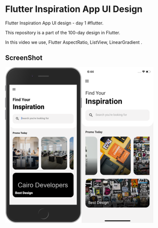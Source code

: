 # Flutter Inspiration App UI Design

Flutter Inspiration App UI design - day 1 #flutter.
<p>This repository is a part of the 100-day design in Flutter.</p>

<p>In this video we use, Flutter AspectRatio, ListView, LinearGradient .</p>



## ScreenShot

<img src="assets/screenshot/one.png" height="500em" /><img src="assets/screenshot/two.png" height="500em" />


